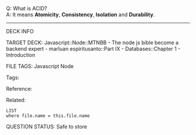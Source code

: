 Q: What is ACID?  
A: It means **Atomicity**, **Consistency**, **Isolation** and **Durability**.
<!--ID: 1690389246951-->

---

DECK INFO

TARGET DECK: Javascript::Node::MTNBB - The node js bible become a backend expert - marluan espiritusanto::Part IX - Databases::Chapter 1 - Introduction

FILE TAGS: Javascript Node

Tags:

Reference:

Related:

```dataview
LIST
where file.name = this.file.name
```

QUESTION STATUS: Safe to store